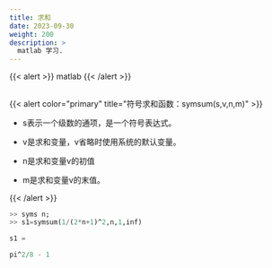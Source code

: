 ```yaml
---
title: 求和
date: 2023-09-30
weight: 200
description: >
  matlab 学习.
---
```

{{< alert >}}
matlab
{{< /alert >}}

##

{{< alert color="primary" title="符号求和函数：symsum(s,v,n,m)" >}}

- s表示一个级数的通项，是一个符号表达式。

- v是求和变量，v省略时使用系统的默认变量。

- n是求和变量v的初值

- m是求和变量v的末值。

{{< /alert >}}

```sql
>> syms n;
>> s1=symsum(1/(2*n+1)^2,n,1,inf)

s1 =

pi^2/8 - 1
```






























